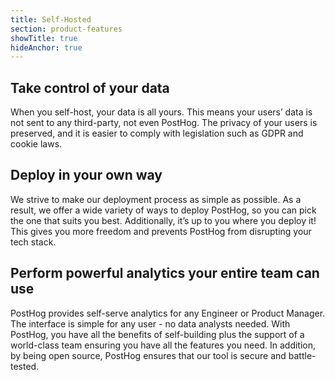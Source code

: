 ```yaml
---
title: Self-Hosted
section: product-features
showTitle: true
hideAnchor: true
---
```



## Take control of your data

When you self-host, your data is all yours. This means your users’ data is not sent to any third-party, not even PostHog. The privacy of your users is preserved, and it is easier to comply with legislation such as GDPR and cookie laws.


## Deploy in your own way

We strive to make our deployment process as simple as possible. As a result, we offer a wide variety of ways to deploy PostHog, so you can pick the one that suits you best. Additionally, it’s up to you where you deploy it! This gives you more freedom and prevents PostHog from disrupting your tech stack.


## Perform powerful analytics your entire team can use

PostHog provides self-serve analytics for any Engineer or Product Manager. The interface is simple for any user - no data analysts needed. With PostHog, you have all the benefits of self-building plus the support of a world-class team ensuring you have all the features you need. In addition, by being open source, PostHog ensures that our tool is secure and battle-tested.